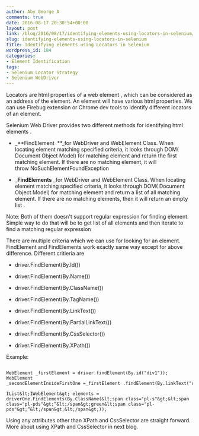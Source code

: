 ```yaml
---
author: Aby George A
comments: true
date: 2016-08-17 20:30:54+00:00
layout: post
link: /blog/2016/08/17/identifying-elements-using-locators-in-selenium/
slug: identifying-elements-using-locators-in-selenium
title: Identifying elements using Locators in Selenium
wordpress_id: 184
categories:
- Element Identification
tags:
- Selenium Locator Strategy
- Selenium WebDriver
---
```


Locators are html properties of a web element , which can be considered as an address of the element. An element will have various html properties. We can use Firebug extension or Chrome dev tools to identify different locators of an element.

Selenium Web Driver provides two different methods for identifying html elements .



	
  * _**FindElement  **_for WebDriver and WebElement Class. When locating element matching specified criteria, it looks through DOM( Document Object Model) for matching element and return the first matching element. If there are no matching element, it will throw NoSuchElementFoundException

	
  * _**FindElements** _for WebDriver and WebElement Class. When locating element matching specified criteria, it looks through DOM( Document Object Model) for matching element and return a list of all matching element. If there are no matching elements, then it will return an empty list .


Note: Both of them doesn't support regular expression for finding element. Simple way to do that will be to get list of all elements and then iterate to find a matching regular expression

There are multiple criteria which we can use for looking for an element. FindElement and FindElements work exactly same way except for above difference. Different critieria are
	
  * driver.FindElement(By.Id(<elementID>))

	
  * driver.FindElement(By.Name(<element name>))

	
  * driver.FindElement(By.ClassName(<element class>))

	
  * driver.FindElement(By.TagName(<htmltagname>))

	
  * driver.FindElement(By.LinkText(<linktext >))

	
  * driver.FindElement(By.PartialLinkText(<linktext >))

	
  * driver.FindElement(By.CssSelector(<css selector >))

	
  * driver.FindElement(By.XPath(<xpath query expression>))




Example:

```

WebElement _firstElement = driver.findElement(By.id("div1"));
WebElement _secondElementInsideFirstOne =_firstElement .findElement(By.linkText("username"));

IList&lt;IWebElement&gt; elements = driverOne.FindElements(By.ClassName(&lt;span class="pl-s"&gt;&lt;span class="pl-pds"&gt;“&lt;/span&gt;green&lt;span class="pl-pds"&gt;“&lt;/span&gt;&lt;/span&gt;));

```



Using any attributes other than XPath and CssSelector are straight forward. More about using XPath and CssSelector in next blog.
















